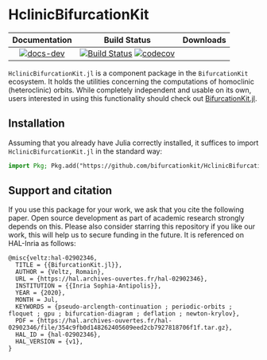 # HclinicBifurcationKit


| **Documentation** | **Build Status** | **Downloads** |
|:-----------------:|:----------------:|:-------------:|
| [![docs-dev][docs-dev-img]][docs-dev-url] |  [![Build Status](https://github.com/bifurcationkit/HclinicBifurcationKit.jl/workflows/CI/badge.svg)](https://github.com/bifurcationkit/HclinicBifurcationKit.jl/actions?query=workflow%3ACI) [![codecov](https://codecov.io/gh/bifurcationkit/HclinicBifurcationKit.jl/branch/master/graph/badge.svg)](https://codecov.io/gh/bifurcationkit/HclinicBifurcationKit.jl)|  |

[docs-stable-img]: https://img.shields.io/badge/docs-stable-blue.svg
[docs-stable-url]: https://bifurcationkit.github.io/BifurcationKitDocs.jl/stable
[docs-dev-img]: https://img.shields.io/badge/docs-dev-purple.svg
[docs-dev-url]: https://bifurcationkit.github.io/HclinicBifurcationKit.jl/dev


`HclinicBifurcationKit.jl` is a component package in the `BifurcationKit` ecosystem. It holds the utilities concerning the computations of homoclinic (heteroclinic) orbits. While completely independent
and usable on its own, users interested in using this
functionality should check out [BifurcationKit.jl](https://github.com/bifurcationkit/BifurcationKit.jl).

## Installation

Assuming that you already have Julia correctly installed, it suffices to import
`HclinicBifurcationKit.jl` in the standard way:

```julia
import Pkg; Pkg.add("https://github.com/bifurcationkit/HclinicBifurcationKit.jl")
```

## Support and citation
If you use this package for your work, we ask that you cite the following paper. Open source development as part of academic research strongly depends on this. Please also consider starring this repository if you like our work, this will help us to secure funding in the future. It is referenced on HAL-Inria as follows:

```
@misc{veltz:hal-02902346,
  TITLE = {{BifurcationKit.jl}},
  AUTHOR = {Veltz, Romain},
  URL = {https://hal.archives-ouvertes.fr/hal-02902346},
  INSTITUTION = {{Inria Sophia-Antipolis}},
  YEAR = {2020},
  MONTH = Jul,
  KEYWORDS = {pseudo-arclength-continuation ; periodic-orbits ; floquet ; gpu ; bifurcation-diagram ; deflation ; newton-krylov},
  PDF = {https://hal.archives-ouvertes.fr/hal-02902346/file/354c9fb0d148262405609eed2cb7927818706f1f.tar.gz},
  HAL_ID = {hal-02902346},
  HAL_VERSION = {v1},
}
```
